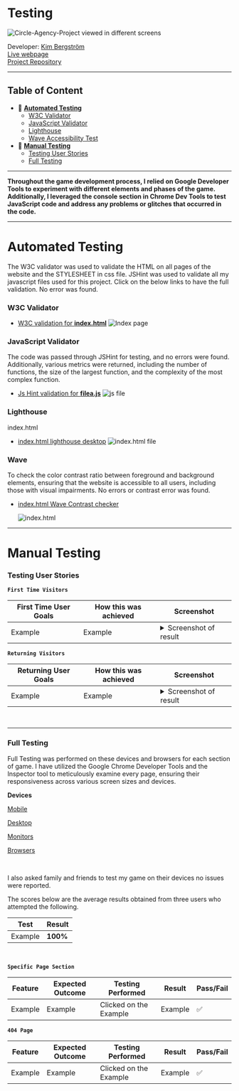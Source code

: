 # Testing

![Circle-Agency-Project viewed in different screens](#img)

Developer: [Kim Bergström](https://github.com/KimBergstroem) <br>
[Live webpage](#link)<br>
[Project Repository](https://github.com/KimBergstroem/midterm-agency-client-project)<br>

---

## Table of Content

- 📄 [**Automated Testing**](#automated-testing)
  - [W3C Validator](#w3c-validator)
  - [JavaScript Validator](#javaScript-validator)
  - [Lighthouse](#lighthouse)
  - [Wave Accessibility Test](#wave)
- 📄 [**Manual Testing**](#manual-testing)
  - [Testing User Stories](#testing-user-stories)
  - [Full Testing](#full-testing)

---

**Throughout the game development process, I relied on Google Developer Tools to experiment with different elements and phases of the game. Additionally, I leveraged the console section in Chrome Dev Tools to test JavaScript code and address any problems or glitches that occurred in the code.**

---

# **Automated Testing**

The W3C validator was used to validate the HTML on all pages of the website and the STYLESHEET in css file. JSHint was used to validate all my javascript files used for this project. Click on the below links to have the full validation. No error was found.

### **W3C Validator**

- [W3C validation for **index.html**](#img)
  ![Index page](#img)

### **JavaScript Validator**

The code was passed through JSHint for testing, and no errors were found. Additionally, various metrics were returned, including the number of functions, the size of the largest function, and the complexity of the most complex function.

- [Js Hint validation for **filea.js**](https://jshint.com/)
  ![js file](#img)

### **Lighthouse**

index.html

- [index.html lighthouse desktop](#https)
  ![index.html file](#img)

### **Wave**

To check the color contrast ratio between foreground and background elements, ensuring that the website is accessible to all users, including those with visual impairments. No errors or contrast error was found.

- [index.html Wave Contrast checker](#Https)

  ![index.html](#img)

---

# **Manual Testing**

### **Testing User Stories**

**`First Time Visitors`**

| First Time User Goals | How this was achieved | Screenshot                                                                |
| --------------------- | --------------------- | ------------------------------------------------------------------------- |
| Example               | Example               | <details><summary>Screenshot of result</summary>![Result](#img)</details> |

**`Returning Visitors`**

| Returning User Goals | How this was achieved | Screenshot                                                                |
| -------------------- | --------------------- | ------------------------------------------------------------------------- |
| Example              | Example               | <details><summary>Screenshot of result</summary>![Result](#img)</details> |

&nbsp;

---

### **Full Testing**

Full Testing was performed on these devices and browsers for each section of game.
I have utilized the Google Chrome Developer Tools and the Inspector tool to meticulously examine every page, ensuring their responsiveness across various screen sizes and devices.

**Devices**

<ins>Mobile</ins>

<ins>Desktop</ins>

<ins>Monitors</ins>

<ins>Browsers</ins>

&nbsp;

I also asked family and friends to test my game on their devices no issues were reported.

The scores below are the average results obtained from three users who attempted the following.

| Test    | Result   |
| ------- | -------- |
| Example | **100%** |

&nbsp;

**`Specific Page Section`**

| Feature | Expected Outcome | Testing Performed      | Result  | Pass/Fail |
| ------- | ---------------- | ---------------------- | ------- | --------- |
| Example | Example          | Clicked on the Example | Example | ✅        |

**`404 Page`**

| Feature | Expected Outcome | Testing Performed      | Result  | Pass/Fail |
| ------- | ---------------- | ---------------------- | ------- | --------- |
| Example | Example          | Clicked on the Example | Example | ✅        |
